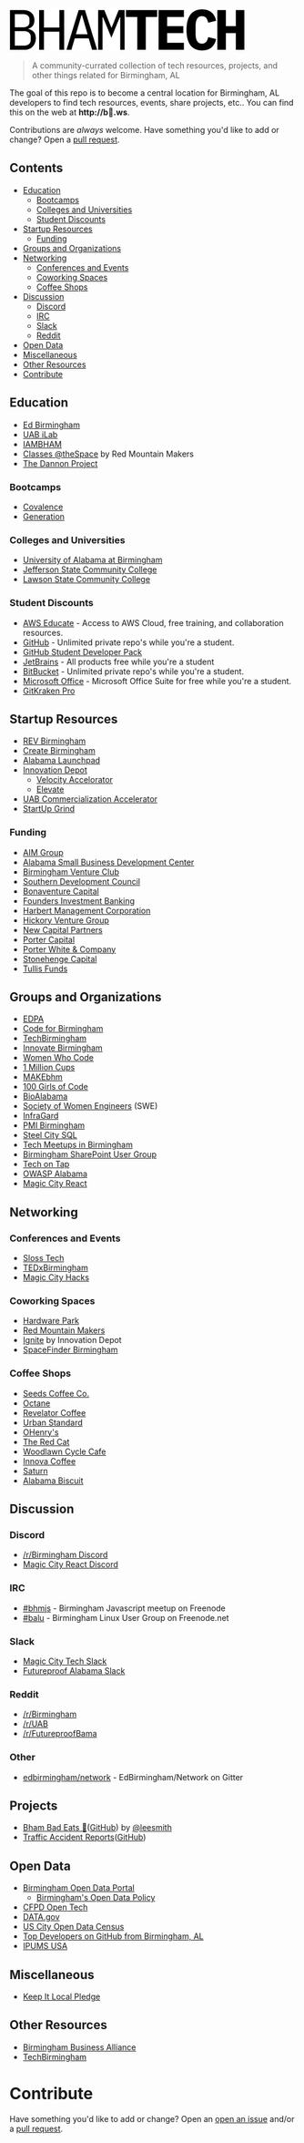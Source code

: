 ![BHAM TECH](./logo.png)

> A community-currated collection of tech resources, projects, and other things related for Birmingham, AL

The goal of this repo is to become a central location for Birmingham, AL developers to find tech resources, events, share projects, etc.. You can find this on the web at **http://b🐖.ws**.

Contributions are *always* welcome. Have something you'd like to add or change? Open a [pull request](https://github.com/wad3g/bhamtech/pulls/).

## Contents

- [Education](#education)
    - [Bootcamps](#bootcamps)
    - [Colleges and Universities](#college-and-universities)
    - [Student Discounts](#student-discounts)
- [Startup Resources](#startup-resources)
    - [Funding](#funding)
- [Groups and Organizations](#groups-and-organizations)
- [Networking](#networking)
    - [Conferences and Events](#conferences-and-events)
    - [Coworking Spaces](#cowrking-spaces)
    - [Coffee Shops](#coffeeshops)
- [Discussion](#discussion)
    - [Discord](#discord)
    - [IRC](#irc)
    - [Slack](#slack)
    - [Reddit](#reddit)
- [Open Data](#open-data)
- [Miscellaneous](#miscellaneous)
- [Other Resources](#other-resources)
- [Contribute](#contribute)

## Education
- [Ed Birmingham](https://edbirmingham.org/)
- [UAB iLab](http://www.uab.edu/innovationlab/)
- [IAMBHAM](http://workforce.innovatebham.com/i-am-bham/)
- [Classes @theSpace](https://www.redmountainmakers.org/classes-thespace/) by Red Mountain Makers
- [The Dannon Project](http://www.dannonproject.org/)

### Bootcamps
- [Covalence](https://covalence.io/locations/birmingham-alabama/)
- [Generation](https://www.generation.org/usa/)

### Colleges and Universities
- [University of Alabama at Birmingham](http://www.uab.edu/)
- [Jefferson State Community College](http://www.jeffersonstate.edu/)
- [Lawson State Community College](http://www.lawsonstate.edu/)

### Student Discounts
- [AWS Educate](https://www.awseducate.com/Registration) - Access to AWS Cloud, free training, and collaboration resources.
- [GitHub](https://education.github.com/pack) - Unlimited private repo's while you're a student.
- [GitHub Student Developer Pack](https://education.github.com/pack)
- [JetBrains](https://www.jetbrains.com/student/) - All products free while you're a student
- [BitBucket](https://bitbucket.org/product/education) - Unlimited private repo's while you're a student.
- [Microsoft Office](https://products.office.com/en-ca/student/office-in-education) - Microsoft Office Suite for free while you're a student.
- [GitKraken Pro](gitkraken.com/github-student-developer-pack)

## Startup Resources
- [REV Birmingham](http://www.revbirmingham.org/)
- [Create Birmingham](https://createbirmingham.org/)
- [Alabama Launchpad](http://alabamalaunchpad.com/)
- [Innovation Depot](https://innovationdepot.org/)
    + [Velocity Accelorator](https://innovationdepot.org/accelerate/)
    + [Elevate](https://innovationdepot.org/incubate/)
- [UAB Commercialization Accelerator](https://www.uab.edu/research/innovation/)
- [StartUp Grind](https://www.startupgrind.com/birmingham/)

### Funding
- [AIM Group](http://www.aimgr.com/)
- [Alabama Small Business Development Center](http://asbdc.org/)
- [Birmingham Venture Club](http://birminghamventure.com/)
- [Southern Development Council](http://sdcinc.org/)
- [Bonaventure Capital](http://www.bonaventurecapital.net/)
- [Founders Investment Banking](http://www.foundersib.com/)
- [Harbert Management Corporation](http://www.harbert.net/)
- [Hickory Venture Group](http://www.hvcc.com/)
- [New Capital Partners](http://www.newcapitalpartners.com/)
- [Porter Capital](https://www.portercap.net/)
- [Porter White & Company](http://pwco.com/)
- [Stonehenge Capital](http://www.stonehengecapital.com/)
- [Tullis Funds](http://www.tullisfunds.com/)

## Groups and Organizations
- [EDPA](http://www.edpa.org/)
- [Code for Birmingham](http://www.codeforbirmingham.org/)
- [TechBirmingham](https://www.techbirmingham.com/)
- [Innovate Birmingham](http://innovatebham.com/)
- [Women Who Code](https://www.womenwhocode.com/birmingham)
- [1 Million Cups](http://www.1millioncups.com/birmingham)
- [MAKEbhm](http://www.makebhm.com/)
- [100 Girls of Code](http://www.100girlsofcode.com/birmingham-al.html)
- [BioAlabama](http://bioalabama.com/)
- [Society of Women Engineers](http://www.swebham.org/) (SWE)
- [InfraGard](https://birmingham-infragard.org/)
- [PMI Birmingham](https://pmicac.org/)
- [Steel City SQL](https://www.meetup.com/SteelCitySQL/)
- [Tech Meetups in Birmingham](https://www.meetup.com/cities/us/al/birmingham/tech/)
- [Birmingham SharePoint User Group](http://www.sharepointbham.org)
- [Tech on Tap](http://techontapbham.com/)
- [OWASP Alabama](https://www.meetup.com/OWASP-Alabama/)
- [Magic City React](http://magiccityreact.com/)

## Networking

### Conferences and Events
- [Sloss Tech](https://sloss.tech/)
- [TEDxBirmingham](https://tedxbirmingham.org/)
- [Magic City Hacks](http://magiccityhacks.com/)

### Coworking Spaces
- [Hardware Park](http://www.hardwarepark.org/)
- [Red Mountain Makers](https://www.redmountainmakers.org/)
- [Ignite](https://innovationdepot.org/collaborate/) by Innovation Depot
- [SpaceFinder Birmingham](https://birmingham.spacefinder.org/)

### Coffee Shops
- [Seeds Coffee Co.](http://seedscoffee.com/)
- [Octane](http://www.octanecoffee.com/homewood/)
- [Revelator Coffee](https://revelatorcoffee.com/)
- [Urban Standard](http://www.urbanstandard.com/)
- [OHenry's](https://ohenryscoffees.com/)
- [The Red Cat](http://theredcatcoffeehouse.com/)
- [Woodlawn Cycle Cafe](https://woodlawncyclecafe.com/)
- [Innova Coffee](https://www.innovacoffee.com/)
- [Saturn](https://www.saturnbirmingham.com/satellite/coffee/)
- [Alabama Biscuit](http://www.alabamabiscuit.com/)

## Discussion

### Discord
- [/r/Birmingham Discord](https://discord.gg/BfkyF4u)
- [Magic City React Discord](https://discordapp.com/invite/2ykvzUc)

### IRC
- [#bhmjs](http://irc2go.com/webchat/?net=freenode&room=%23bhmjs) - Birmingham Javascript meetup on Freenode
- [#balu](http://irc2go.com/webchat/?net=freenode&room=%23balu) - Birmingham Linux User Group on Freenode.net

### Slack
- [Magic City Tech Slack](http://magiccitytech.org/)
- [Futureproof Alabama Slack](https://www.futureproofbama.org/slack)

### Reddit
- [/r/Birmingham](https://www.reddit.com/r/Birmingham/)
- [/r/UAB](https://www.reddit.com/r/UAB/)
- [/r/FutureproofBama](https://www.reddit.com/r/futureproofbama/)

### Other
- [edbirmingham/network](https://gitter.im/edbirmingham/network) - EdBirmingham/Network on Gitter


## Projects
- [Bham Bad Eats 🍝](https://twitter.com/bham_bad_eats)([GitHub](https://github.com/leesmith/bham_bad_eats)) by [@leesmith](https://github.com/leesmith)
- [Traffic Accident Reports](http://www.codeforbirmingham.org/traffic-accident-reports/)([GitHub](https://github.com/codeforbirmingham/traffic-accident-reports))

## Open Data
- [Birmingham Open Data Portal](https://data.birminghamal.gov/)
    + [Birmingham's Open Data Policy](http://www.opendatapolicies.org/doc/birmingham-al-2017-04-18/)
- [CFPD Open Tech](https://cfpb.github.io/)
- [DATA.gov](https://catalog.data.gov/dataset?tags=birmingham&ext_location=&ext_prev_extent=-142.03125%2C8.754794702435618%2C-59.0625%2C61.77312286453146&q=Birmingham&sort=views_recent+desc&ext_bbox=)
- [US City Open Data Census](http://us-city.census.okfn.org/place/birmingham)
- [Top Developers on GitHub from Birmingham, AL](http://githubstars.com/top-developers/Birmingham)
- [IPUMS USA](https://usa.ipums.org/usa/)

## Miscellaneous
- [Keep It Local Pledge](http://keepitlocalpledge.com/)

## Other Resources
- [Birmingham Business Alliance](https://birminghambusinessalliance.com/small-business/resources/)
- [TechBirmingham](https://www.techbirmingham.com/about/community-resources/)

# Contribute

Have something you'd like to add or change? Open an [open an issue](https://github.com/wad3g/bhamtech/issues/) and/or a [pull request](https://github.com/wad3g/bhamtech/pulls/).
